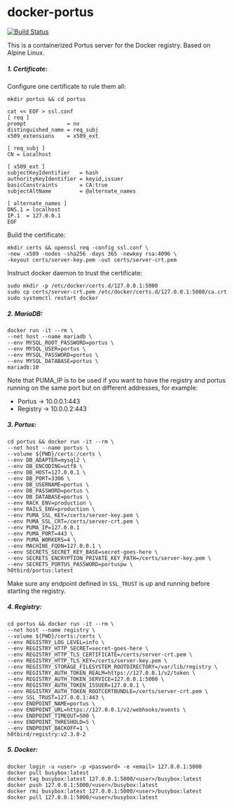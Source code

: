 # docker-portus

[![Build Status](https://travis-ci.org/h0tbird/docker-portus.svg?branch=master)](https://travis-ci.org/h0tbird/docker-portus)

This is a containerized Portus server for the Docker registry. Based on Alpine Linux.

##### 1. Certificate:

Configure one certificate to rule them all:

```
mkdir portus && cd portus

cat << EOF > ssl.conf
[ req ]
prompt             = no
distinguished_name = req_subj
x509_extensions    = x509_ext

[ req_subj ]
CN = Localhost

[ x509_ext ]
subjectKeyIdentifier   = hash
authorityKeyIdentifier = keyid,issuer
basicConstraints       = CA:true
subjectAltName         = @alternate_names

[ alternate_names ]
DNS.1 = localhost
IP.1  = 127.0.0.1
EOF
```

Build the certificate:

```
mkdir certs && openssl req -config ssl.conf \
-new -x509 -nodes -sha256 -days 365 -newkey rsa:4096 \
-keyout certs/server-key.pem -out certs/server-crt.pem
```

Instruct docker daemon to trust the certificate:
```
sudo mkdir -p /etc/docker/certs.d/127.0.0.1:5000
sudo cp certs/server-crt.pem /etc/docker/certs.d/127.0.0.1:5000/ca.crt
sudo systemctl restart docker
```

##### 2. MariaDB:
```
docker run -it --rm \
--net host --name mariadb \
--env MYSQL_ROOT_PASSWORD=portus \
--env MYSQL_USER=portus \
--env MYSQL_PASSWORD=portus \
--env MYSQL_DATABASE=portus \
mariadb:10
```
Note that PUMA_IP is to be used if you want to have the registry and portus running on the same port but on different addresses, for example: 
  - Portus -> 10.0.0.1:443
  - Registry -> 10.0.0.2:443

##### 3. Portus:
```
cd portus && docker run -it --rm \
--net host --name portus \
--volume ${PWD}/certs:/certs \
--env DB_ADAPTER=mysql2 \
--env DB_ENCODING=utf8 \
--env DB_HOST=127.0.0.1 \
--env DB_PORT=3306 \
--env DB_USERNAME=portus \
--env DB_PASSWORD=portus \
--env DB_DATABASE=portus \
--env RACK_ENV=production \
--env RAILS_ENV=production \
--env PUMA_SSL_KEY=/certs/server-key.pem \
--env PUMA_SSL_CRT=/certs/server-crt.pem \
--env PUMA_IP=127.0.0.1
--env PUMA_PORT=443 \
--env PUMA_WORKERS=4 \
--env MACHINE_FQDN=127.0.0.1 \
--env SECRETS_SECRET_KEY_BASE=secret-goes-here \
--env SECRETS_ENCRYPTION_PRIVATE_KEY_PATH=/certs/server-key.pem \
--env SECRETS_PORTUS_PASSWORD=portuspw \
h0tbird/portus:latest
```

Make sure any endpoint defined in `SSL_TRUST` is up and running before starting the registry.

##### 4. Registry:
```
cd portus && docker run -it --rm \
--net host --name registry \
--volume ${PWD}/certs:/certs \
--env REGISTRY_LOG_LEVEL=info \
--env REGISTRY_HTTP_SECRET=secret-goes-here \
--env REGISTRY_HTTP_TLS_CERTIFICATE=/certs/server-crt.pem \
--env REGISTRY_HTTP_TLS_KEY=/certs/server-key.pem \
--env REGISTRY_STORAGE_FILESYSTEM_ROOTDIRECTORY=/var/lib/registry \
--env REGISTRY_AUTH_TOKEN_REALM=https://127.0.0.1/v2/token \
--env REGISTRY_AUTH_TOKEN_SERVICE=127.0.0.1:5000 \
--env REGISTRY_AUTH_TOKEN_ISSUER=127.0.0.1 \
--env REGISTRY_AUTH_TOKEN_ROOTCERTBUNDLE=/certs/server-crt.pem \
--env SSL_TRUST=127.0.0.1:443 \
--env ENDPOINT_NAME=portus \
--env ENDPOINT_URL=https://127.0.0.1/v2/webhooks/events \
--env ENDPOINT_TIMEOUT=500 \
--env ENDPOINT_THRESHOLD=5 \
--env ENDPOINT_BACKOFF=1 \
h0tbird/registry:v2.3.0-2
```

##### 5. Docker:
```
docker login -u <user> -p <password> -e <email> 127.0.0.1:5000
docker pull busybox:latest
docker tag busybox:latest 127.0.0.1:5000/<user>/busybox:latest
docker push 127.0.0.1:5000/<user>/busybox:latest
docker rmi busybox:latest 127.0.0.1:5000/<user>/busybox:latest
docker pull 127.0.0.1:5000/<user>/busybox:latest
```
